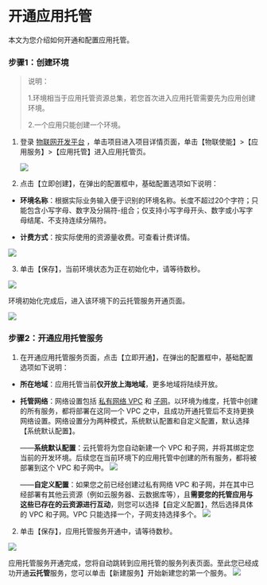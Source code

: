 # 开通应用托管

本文为您介绍如何开通和配置应用托管。



### 步骤1：创建环境

> 说明：
>
> 1.环境相当于应用托管资源总集，若您首次进入应用托管需要先为应用创建环境。
>
> 2.一个应用只能创建一个环境。

1. 登录 [物联网开发平台](https://console.cloud.tencent.com/iotexplorer) ，单击项目进入项目详情页面，单击【物联使能】>【应用服务】>【应用托管】进入应用托管页。

   ![](https://main.qcloudimg.com/raw/8c9f8c336819393215c0f7899c8c697f.png)

2. 点击【立即创建】，在弹出的配置框中，基础配置选项如下说明：


- **环境名称**：根据实际业务输入便于识别的环境名称。长度不超过20个字符；只能包含小写字母、数字及分隔符-组合；仅支持小写字母开头、数字或小写字母结尾、不支持连续分隔符。

- **计费方式**：按实际使用的资源量收费。可查看计费详情。

![](https://main.qcloudimg.com/raw/76d0844472081753aa866d7ac4d19eb3.png)

3. 单击【保存】，当前环境状态为正在初始化中，请等待数秒。

![](https://main.qcloudimg.com/raw/42e9d0a0c6aa1d0812807f8914cc7a85.png)

 环境初始化完成后，进入该环境下的云托管服务开通页面。

![](https://main.qcloudimg.com/raw/a4e92ecb4f9f839ee4bce200da5bdb8d.png)

### 步骤2：开通应用托管服务

1. 在开通应用托管服务页面，点击【立即开通】，在弹出的配置框中，基础配置选项如下说明：


- **所在地域**：应用托管当前**仅开放上海地域**，更多地域将陆续开放。

- **托管网络**：网络设置包括 [私有网络 VPC](https://cloud.tencent.com/document/product/215) 和 [子网](https://cloud.tencent.com/document/product/215/20046#.E5.AD.90.E7.BD.91)。以环境为维度，托管中创建的所有服务，都将部署在这同一个 VPC 之中，且成功开通托管后不支持更换网络设置。网络设置分为两种模式，系统默认配置和自定义配置，默认选择【系统默认配置】。

    ——**系统默认配置**：云托管将为您自动新建一个 VPC 和子网，并将其绑定您当前的开发环境。后续您在当前环境下的应用托管中创建的所有服务，都将被部署到这个 VPC 和子网中。
    ![](https://main.qcloudimg.com/raw/2b9a014e13717efec7851145be274bd2.png)

    ——**自定义配置**：如果您之前已经创建过私有网络 VPC 和子网，并在其中已经部署有其他云资源（例如云服务器、云数据库等），且**需要您的托管应用与这些已存在的云资源进行互动**，则您可以选择【自定义配置】，然后选择具体的 VPC 和子网。VPC 只能选择一个，子网支持选择多个。
    ![](https://main.qcloudimg.com/raw/931f448ec8a422cc4366c1d0dc917324.png)



2. 单击【保存】，应用托管服务开通中，请等待数秒。

![](https://main.qcloudimg.com/raw/fa184647c5641d9272135832d44232f7.png)

应用托管服务开通完成，您将自动跳转到应用托管的服务列表页面。至此您已经成功开通**云托管**服务，您可以单击【新建服务】开始新建您的第一个服务。
![](https://main.qcloudimg.com/raw/7fb9f33b895e6e390a1c5f34c7bfe1eb.png)


